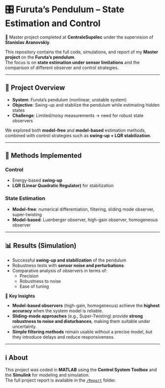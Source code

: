 # 🎛️ Furuta’s Pendulum – State Estimation and Control

📍 Master project completed at **CentraleSupélec** under the supervision of **Stanislav Aranovskiy**.  

This repository contains the full code, simulations, and report of my **Master project** on the **Furuta’s pendulum**.  
The focus is on **state estimation under sensor limitations** and the comparison of different observer and control strategies.

---

## 📖 Project Overview

- **System**: Furuta’s pendulum (nonlinear, unstable system)  
- **Objective**: Swing-up and stabilize the pendulum while estimating hidden states  
- **Challenge**: Limited/noisy measurements → need for robust state observers  

We explored both **model-free** and **model-based** estimation methods, combined with control strategies such as **swing-up + LQR stabilization**.

---

## 🔬 Methods Implemented

### Control
- Energy-based **swing-up**  
- **LQR (Linear Quadratic Regulator)** for stabilization

### State Estimation
- **Model-free**: numerical differentiation, filtering, sliding mode observer, super-twisting  
- **Model-based**: Luenberger observer, high-gain observer, homogeneous observer

---

## 📊 Results (Simulation)

- Successful **swing-up and stabilization** of the pendulum  
- Robustness tests with **sensor noise and perturbations**  
- Comparative analysis of observers in terms of:
  - Precision  
  - Robustness to noise  
  - Ease of tuning  

🔑 **Key Insights**  
- **Model-based observers** (high-gain, homogeneous) achieve the **highest accuracy** when the system model is reliable.  
- **Sliding-mode approaches** (e.g., Super-Twisting) provide **strong robustness to noise and disturbances**, making them suitable under uncertainty.  
- **Simple filtering methods** remain usable without a precise model, but they introduce delays and reduce responsiveness.  

--- 

## ℹ️ About

This project was coded in **MATLAB** using the **Control System Toolbox** and the **Simulink** for modeling and simulation.  
The full project report is available in the [`/Report`](./Report) folder.


